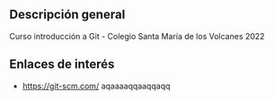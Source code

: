 ## Descripción general

Curso introducción a Git - Colegio Santa María de los Volcanes 2022

## Enlaces de interés

- https://git-scm.com/
aqaaaaqqaaqqaqq
